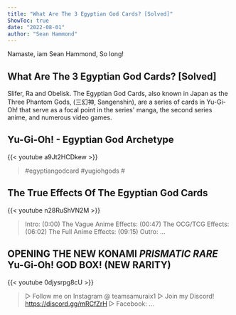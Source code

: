 ```yaml
---
title: "What Are The 3 Egyptian God Cards? [Solved]"
ShowToc: true 
date: "2022-08-01"
author: "Sean Hammond" 
---
```


Namaste, iam Sean Hammond, So long!
## What Are The 3 Egyptian God Cards? [Solved]
Slifer, Ra and Obelisk. The Egyptian God Cards, also known in Japan as the Three Phantom Gods, (三幻神, Sangenshin), are a series of cards in Yu-Gi-Oh! that serve as a focal point in the series' manga, the second series anime, and numerous video games.

## Yu-Gi-Oh! - Egyptian God Archetype
{{< youtube a9Jt2HCDkew >}}
>#egyptiangodcard #yugiohgods #

## The True Effects Of The Egyptian God Cards
{{< youtube n28RuShVN2M >}}
>Intro: (0:00​) The Vague Anime Effects: (00:47​) The OCG/TCG Effects: (06:02​) The Full Anime Effects: (09:15​) Outro: ...

## OPENING THE NEW KONAMI *PRISMATIC RARE* Yu-Gi-Oh! GOD BOX! (NEW RARITY)
{{< youtube 0djysrpg8cU >}}
>▻ Follow me on Instagram @ teamsamuraix1 ▻ Join my Discord! https://discord.gg/mRCfZrH ▻ Facebook: ...

